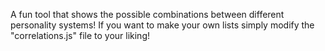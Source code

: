 A fun tool that shows the possible combinations between different personality systems!
If you want to make your own lists simply modify the "correlations.js" file to your liking!
